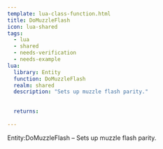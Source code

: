 ```yaml
---
template: lua-class-function.html
title: DoMuzzleFlash
icon: lua-shared
tags:
  - lua
  - shared
  - needs-verification
  - needs-example
lua:
  library: Entity
  function: DoMuzzleFlash
  realm: shared
  description: "Sets up muzzle flash parity."
  
  
  returns:
    
---
```


<div class="lua__search__keywords">
Entity:DoMuzzleFlash &#x2013; Sets up muzzle flash parity.
</div>
